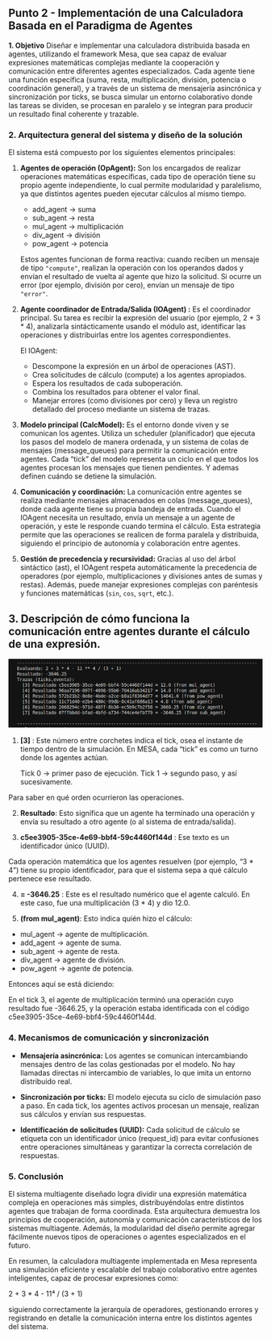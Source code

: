 ## Punto 2 - Implementación de una Calculadora Basada en el Paradigma de Agentes


**1. Objetivo**
Diseñar e implementar una calculadora distribuida basada en agentes, utilizando el framework Mesa, que sea capaz de evaluar expresiones matemáticas complejas mediante la cooperación y comunicación entre diferentes agentes especializados. Cada agente tiene una función específica (suma, resta, multiplicación, división, potencia o coordinación general), y a través de un sistema de mensajería asincrónica y sincronización por ticks, se busca simular un entorno colaborativo donde las tareas se dividen, se procesan en paralelo y se integran para producir un resultado final coherente y trazable.

### **2. Arquitectura general del sistema y diseño de la solución**

El sistema está compuesto por los siguientes elementos principales:

1. **Agentes de operación (OpAgent):** Son los encargados de realizar operaciones matemáticas específicas, cada tipo de operación tiene su propio agente independiente, lo cual permite modularidad y paralelismo, ya que distintos agentes pueden ejecutar cálculos al mismo tiempo.

   * add_agent → suma
   * sub_agent → resta
   * mul_agent → multiplicación
   * div_agent → división
   * pow_agent → potencia
     
   Estos agentes funcionan de forma reactiva: cuando reciben un mensaje de tipo `"compute"`, realizan la operación con los operandos dados y envían el resultado de vuelta al agente que hizo la solicitud. Si ocurre un error (por ejemplo, división por cero), envían un mensaje de tipo `"error"`.

2. **Agente coordinador de Entrada/Salida (IOAgent) :** Es el coordinador principal. Su tarea es recibir la expresión del usuario (por ejemplo, 2 + 3 * 4), analizarla sintácticamente usando el módulo ast, identificar las operaciones y distribuirlas entre los agentes correspondientes.
   
   El IOAgent:
 
   * Descompone la expresión en un árbol de operaciones (AST).
   * Crea solicitudes de cálculo (compute) a los agentes apropiados.
   * Espera los resultados de cada suboperación.
   * Combina los resultados para obtener el valor final.
   * Manejar errores (como divisiones por cero) y lleva un registro detallado del proceso mediante un sistema de trazas.

3. **Modelo principal (CalcModel):** Es el entorno donde viven y se comunican los agentes. Utiliza un scheduler (planificador) que ejecuta los pasos del modelo de manera ordenada, y un sistema de colas de mensajes (message_queues) para permitir la comunicación entre agentes. Cada “tick” del modelo representa un ciclo en el que todos los agentes procesan los mensajes que tienen pendientes. Y ademas definen cuándo se detiene la simulación.

4. **Comunicación y coordinación:** La comunicación entre agentes se realiza mediante mensajes almacenados en colas (message_queues), donde cada agente tiene su propia bandeja de entrada. Cuando el IOAgent necesita un resultado, envía un mensaje a un agente de operación, y este le responde cuando termina el cálculo.
   Esta estrategia permite que las operaciones se realicen de forma paralela y distribuida, siguiendo el principio de autonomía y colaboración entre agentes.

5. **Gestión de precedencia y recursividad:** Gracias al uso del árbol sintáctico (ast), el IOAgent respeta automáticamente la precedencia de operadores (por ejemplo, multiplicaciones y divisiones antes de sumas y restas). Además, puede manejar expresiones complejas con paréntesis y funciones matemáticas (`sin`, `cos`, `sqrt`, etc.).


## 3. Descripción de cómo funciona la comunicación entre agentes durante el cálculo de una expresión.
![Diagrama c1](../Imagenes/c6.png)

 1. **[3]** : Este número entre corchetes indica el tick, osea el instante de tiempo dentro de la simulación.
En MESA, cada “tick” es como un turno donde los agentes actúan.

    Tick 0 → primer paso de ejecución.
    Tick 1 → segundo paso, y así sucesivamente.

Para saber en qué orden ocurrieron las operaciones.

 2. **Resultado**: Esto significa que un agente ha terminado una operación y envía su resultado a otro agente (o al sistema de entrada/salida).

 3. **c5ee3905-35ce-4e69-bbf4-59c4460f144d** : Ese texto es un identificador único (UUID).

Cada operación matemática que los agentes resuelven (por ejemplo, “3 * 4”) tiene su propio identificador, para que el sistema sepa a qué cálculo pertenece ese resultado.

 4. **= -3646.25** : Este es el resultado numérico que el agente calculó.
En este caso, fue una multiplicación (3 * 4) y dio 12.0.

 5. **(from mul_agent)**: Esto indica quién hizo el cálculo:

* mul_agent → agente de multiplicación.
* add_agent → agente de suma.
* sub_agent → agente de resta.
* div_agent → agente de división.
* pow_agent → agente de potencia.

Entonces aquí se está diciendo:

En el tick 3, el agente de multiplicación terminó una operación cuyo resultado fue -3646.25, y la operación estaba identificada con el código c5ee3905-35ce-4e69-bbf4-59c4460f144d.


### **4. Mecanismos de comunicación y sincronización**

* **Mensajería asincrónica:** Los agentes se comunican intercambiando mensajes dentro de las colas gestionadas por el modelo. No hay llamadas directas ni intercambio de variables, lo que imita un entorno distribuido real.

* **Sincronización por ticks:** El modelo ejecuta su ciclo de simulación paso a paso. En cada tick, los agentes activos procesan un mensaje, realizan sus cálculos y envían sus respuestas.

* **Identificación de solicitudes (UUID):** Cada solicitud de cálculo se etiqueta con un identificador único (request_id) para evitar confusiones entre operaciones simultáneas y garantizar la correcta correlación de respuestas.
  
### **5. Conclusión**

El sistema multiagente diseñado logra dividir una expresión matemática compleja en operaciones más simples, distribuyéndolas entre distintos agentes que trabajan de forma coordinada.
Esta arquitectura demuestra los principios de cooperación, autonomía y comunicación característicos de los sistemas multiagente.
Además, la modularidad del diseño permite agregar fácilmente nuevos tipos de operaciones o agentes especializados en el futuro.

En resumen, la calculadora multiagente implementada en Mesa representa una simulación eficiente y escalable del trabajo colaborativo entre agentes inteligentes, capaz de procesar expresiones como:

2 + 3 * 4 - 11⁴ / (3 + 1)

siguiendo correctamente la jerarquía de operadores, gestionando errores y registrando en detalle la comunicación interna entre los distintos agentes del sistema.



